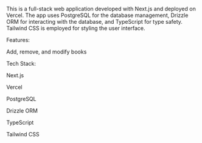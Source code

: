 This is a full-stack web application developed with Next.js and deployed on Vercel. The app uses PostgreSQL for the database management, Drizzle ORM for interacting with the database, and TypeScript for type safety. Tailwind CSS is employed for styling the user interface.

Features:

Add, remove, and modify books


Tech Stack:

Next.js

Vercel

PostgreSQL

Drizzle ORM

TypeScript

Tailwind CSS
